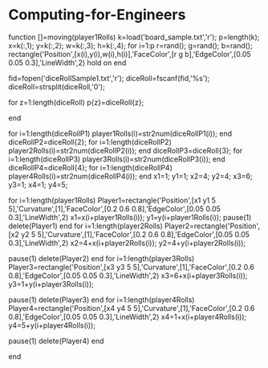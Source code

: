 # Computing-for-Engineers


function []=moving(player1Rolls)
k=load('board_sample.txt','r');
p=length(k);
x=k(:,1);
y=k(:,2);
w=k(:,3);
h=k(:,4);
for i=1:p
    r=rand();
    g=rand();
    b=rand();
    rectangle('Position',[x(i),y(i),w(i),h(i)],'FaceColor',[r g b],'EdgeColor',[0.05 0.05 0.3],'LineWidth',2)
    hold on
end


fid=fopen('diceRollSample1.txt','r');
diceRoll=fscanf(fid,'%s');
diceRoll=strsplit(diceRoll,'0');

for z=1:length(diceRoll) 
p{z}=diceRoll{z};
    
end

 for i=1:length(diceRollP1)
     player1Rolls(i)=str2num(diceRollP1(i));
 end
 diceRollP2=diceRoll{2};
 for i=1:length(diceRollP2)
     player2Rolls(i)=str2num(diceRollP2(i));
 end
 diceRollP3=diceRoll{3};
 for i=1:length(diceRollP3)
     player3Rolls(i)=str2num(diceRollP3(i));
 end
 diceRollP4=diceRoll{4};
 for i=1:length(diceRollP4)
     player4Rolls(i)=str2num(diceRollP4(i));
 end
x1=1;
y1=1;
x2=4;
y2=4;
x3=6;
y3=1;
x4=1;
y4=5;
    
for i=1:length(player1Rolls)
    Player1=rectangle('Position',[x1 y1 5 5],'Curvature',[1],'FaceColor',[0.2 0.6 0.8],'EdgeColor',[0.05 0.05 0.3],'LineWidth',2)
    x1=x(i+player1Rolls(i));
    y1=y(i+player1Rolls(i));
    pause(1)
delete(Player1)
end
for i=1:length(player2Rolls)
    Player2=rectangle('Position',[x2 y2 5 5],'Curvature',[1],'FaceColor',[0.2 0.6 0.8],'EdgeColor',[0.05 0.05 0.3],'LineWidth',2)
    x2=4+x(i+player2Rolls(i));
    y2=4+y(i+player2Rolls(i));
    
pause(1)
delete(Player2)
end
for i=1:length(player3Rolls)
    Player3=rectangle('Position',[x3 y3 5 5],'Curvature',[1],'FaceColor',[0.2 0.6 0.8],'EdgeColor',[0.05 0.05 0.3],'LineWidth',2)
    x3=6+x(i+player3Rolls(i));
    y3=1+y(i+player3Rolls(i));
    
pause(1)
delete(Player3)
end
for i=1:length(player4Rolls)
    Player4=rectangle('Position',[x4 y4 5 5],'Curvature',[1],'FaceColor',[0.2 0.6 0.8],'EdgeColor',[0.05 0.05 0.3],'LineWidth',2)
    x4=1+x(i+player4Rolls(i));
    y4=5+y(i+player4Rolls(i));
    
pause(1)
delete(Player4)
end





end
